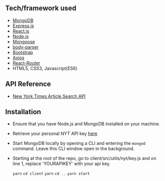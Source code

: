 
## Tech/framework used

- [MongoDB](https://www.mongodb.com/)
- [Express.js](https://www.npmjs.com/package/express)
- [React.js](https://reactjs.org/)
- [Node.js](https://nodejs.org/en/)
- [Mongoose](http://mongoosejs.com/)
- [body-parser](https://www.npmjs.com/package/body-parser)
- [Bootstrap](https://getbootstrap.com/docs/3.3/)
- [Axios](https://github.com/axios/axios)
- [React-Router](https://github.com/ReactTraining/react-router)
- HTML5, CSS3, Javascript(ES6)

## API Reference
- [New York Times Article Search API](https://developer.nytimes.com/article_search_v2.json)

## Installation

- Ensure that you have Node.js and MongoDB installed on your machine.
- Retrieve your personal NYT API key [here](https://developer.nytimes.com/)
- Start MongoDB locally by opening a CLI and entering the ```mongod``` command. Leave this CLI window open in the background.
- Starting at the root of the repo, go to client/src/utils/nyt/key.js and on line 1, replace 'YOURAPIKEY' with your api key.

    ```yarn```
    ```cd client```
    ```yarn```
    ```cd ..```
    ```yarn start```
